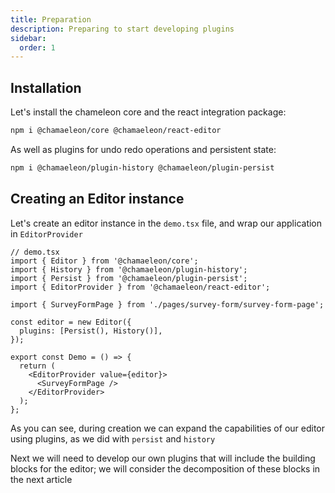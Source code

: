 ```yaml
---
title: Preparation
description: Preparing to start developing plugins
sidebar:
  order: 1
---
```


## Installation

Let's install the chameleon core and the react integration package:

```sh frame="none"
npm i @chamaeleon/core @chamaeleon/react-editor
```

As well as plugins for undo redo operations and persistent state:

```sh frame="none"
npm i @chamaeleon/plugin-history @chamaeleon/plugin-persist
```

## Creating an Editor instance

Let's create an editor instance in the `demo.tsx` file, and wrap our application in `EditorProvider`

```tsx
// demo.tsx
import { Editor } from '@chamaeleon/core';
import { History } from '@chamaeleon/plugin-history';
import { Persist } from '@chamaeleon/plugin-persist';
import { EditorProvider } from '@chamaeleon/react-editor';

import { SurveyFormPage } from './pages/survey-form/survey-form-page';

const editor = new Editor({
  plugins: [Persist(), History()],
});

export const Demo = () => {
  return (
    <EditorProvider value={editor}>
      <SurveyFormPage />
    </EditorProvider>
  );
};
```

As you can see, during creation we can expand the capabilities of our editor using plugins, as we did with `persist` and `history`

Next we will need to develop our own plugins that will include the building blocks for the editor; we will consider the decomposition of these blocks in the next article
